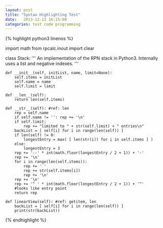 ```yaml
---
layout: post
title: "Syntax Highlighting Test"
date:   2013-12-12 16:15:00
categories: test code programming
---
```


{% highlight python3 linenos %}

import math
from rpcalc.inout import clear

class Stack:
    '''
    An implementation of the RPN stack in Python3.
    Internally uses a list and negative indexes.
    '''

    def __init__(self, initList, name, limit=None):
        self.items = initList
        self.name = name
        self.limit = limit

    def __len__(self):
        return len(self.items)

    def __str__(self): #ref: len
        rep = self.name
        if self.name != '': rep += '\n'
        if self.limit:
            rep += "limited to " + str(self.limit) + " entries\n"
        backList = [ self[i] for i in range(len(self)) ]
        if len(self) != 0:
            longestEntry = max( [ len(str(i)) for i in self.items ] )
        else:
            longestEntry = 3
        rep += '--' * int(math.floor(longestEntry / 2 + 1)) + '-'
        rep += '\n'
        for i in range(len(self.items)):
            rep += ' '
            rep += str(self.items[i])
            rep += '\n'
        rep += '\n'
        rep += '^ ' * int(math.floor(longestEntry / 2 + 1)) + '^'
        #looks like entry point
        return rep

    def linearView(self): #ref: getitem, len
        backList = [ self[i] for i in range(len(self)) ]
        print(str(backList))

{% endhighlight %}

